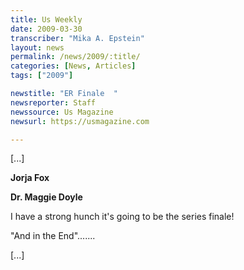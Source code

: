 ```yaml
---
title: Us Weekly
date: 2009-03-30
transcriber: "Mika A. Epstein"
layout: news
permalink: /news/2009/:title/
categories: [News, Articles]
tags: ["2009"]

newstitle: "ER Finale  "
newsreporter: Staff
newssource: Us Magazine
newsurl: https://usmagazine.com

---
```


[...]

**Jorja Fox**

**Dr. Maggie Doyle**

I have a strong hunch it's going to be the series finale!

"And in the End".......

[...]
